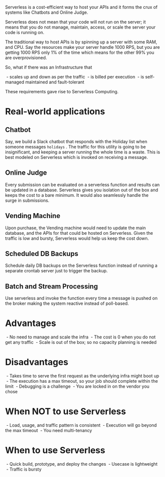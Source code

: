 Serverless is a cost-efficient way to host your APIs and it forms the crux of systems like Chatbots and Online Judge.

Serverless does not mean that your code will not run on the server; it means that you do not manage, maintain, access, or scale the server your code is running on.

The traditional way to host APIs is by spinning up a server with some RAM, and CPU. Say the resources make your server handle 1000 RPS, but you are getting 1000 RPS only 1% of the time which means for the other 99% you are overprovisioned.

So, what if there was an Infrastructure that

 - scales up and down as per the traffic
 - is billed per execution
 - is self-managed maintained and fault-tolerant

These requirements gave rise to Serverless Computing.

# Real-world applications

## Chatbot

Say, we build a Slack chatbot that responds with the Holiday list when someone messages `holidays` . The traffic for this utility is going to be insignificant, and keeping a server running the whole time is a waste. This is best modeled on Serverless which is invoked on receiving a message.

## Online Judge

Every submission can be evaluated on a serverless function and results can be updated in a database. Serverless gives you isolation out of the box and keeps the cost to a bare minimum. It would also seamlessly handle the surge in submissions.

## Vending Machine

Upon purchase, the Vending machine would need to update the main database, and the APIs for that could be hosted on Serverless. Given the traffic is low and bursty, Serverless would help us keep the cost down.

## Scheduled DB Backups

Schedule daily DB backups on the Serverless function instead of running a separate crontab server just to trigger the backup.

## Batch and Stream Processing

Use serverless and invoke the function every time a message is pushed on the broker making the system reactive instead of poll-based.

# Advantages

 - No need to manage and scale the infra
 - The cost is 0 when you do not get any traffic
 - Scale is out of the box; so no capacity planning is needed

# Disadvantages

 - Takes time to serve the first request as the underlying infra might boot up
 - The execution has a max timeout, so your job should complete within the limit
 - Debugging is a challenge
 - You are locked in on the vendor you chose

# When NOT to use Serverless

 - Load, usage, and traffic pattern is consistent
 - Execution will go beyond the max timeout
 - You need multi-tenancy

# When to use Serverless

 - Quick build, prototype, and deploy the changes
 - Usecase is lightweight
 - Traffic is bursty